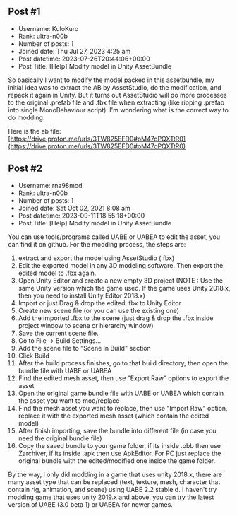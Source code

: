 ## Post #1
- Username: KuloKuro
- Rank: ultra-n00b
- Number of posts: 1
- Joined date: Thu Jul 27, 2023 4:25 am
- Post datetime: 2023-07-26T20:44:06+00:00
- Post Title: [Help] Modify model in Unity AssetBundle

So basically I want to modify the model packed in this assetbundle, my initial idea was to extract the AB by AssetStudio, do the modification, and repack it again in Unity. But it turns out AssetStudio will do more processes to the original .prefab file and .fbx file when extracting (like ripping .prefab into single MonoBehaviour script). I'm wondering what is the correct way to do modding.

Here is the ab file: [https://drive.proton.me/urls/3TW825EFD0#oM47oPQXTtR0](https://drive.proton.me/urls/3TW825EFD0#oM47oPQXTtR0)
## Post #2
- Username: rna98mod
- Rank: ultra-n00b
- Number of posts: 1
- Joined date: Sat Oct 02, 2021 8:08 am
- Post datetime: 2023-09-11T18:55:18+00:00
- Post Title: [Help] Modify model in Unity AssetBundle

You can use tools/programs called UABE or UABEA to edit the asset, you can find it on github. For the modding process, the steps are:

1. extract and export the model using AssetStudio (.fbx)
2. Edit the exported model in any 3D modeling software. Then export the edited model to .fbx again.
3. Open Unity Editor and create a new empty 3D project (NOTE : Use the same Unity version which the game used. If the game uses Unity 2018.x, then you need to install Unity Editor 2018.x)
4. Import or just Drag & drop the edited .fbx to Unity Editor
5. Create new scene file (or you can use the existing one)
6. Add the imported .fbx to the scene (just drag & drop the .fbx inside project window to scene or hierarchy window)
7. Save the current scene file.
8. Go to File -> Build Settings...
9. Add the scene file to "Scene in Build" section
10. Click Build
11. After the build process finishes, go to that build directory, then open the bundle file with UABE or UABEA
12. Find the edited mesh asset, then use "Export Raw" options to export the asset
13. Open the original game bundle file with UABE or UABEA which contain the asset you want to mod/replace
14. Find the mesh asset you want to replace, then use "Import Raw" option, replace it with the exported mesh asset (which contain the edited model)
15. After finish importing, save the bundle into different file (in case you need the original bundle file)
16. Copy the saved bundle to your game folder, if its inside .obb then use Zarchiver, if its inside .apk then use ApkEditor. For PC just replace the original bundle with the edited/modified one inside the game folder.

By the way, i only did modding in a game that uses unity 2018.x, there are many asset type that can be replaced (text, texture, mesh, character that contain rig, animation, and scene) using UABE 2.2 stable d. I haven't try modding game that uses unity 2019.x and above, you can try the latest version of UABE (3.0 beta 1) or UABEA for newer games.
